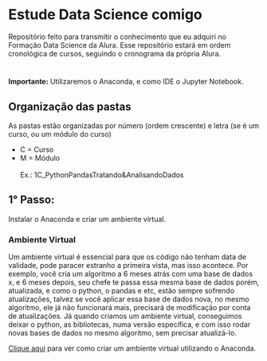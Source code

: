 # Estude Data Science comigo
Repositório feito para transmitir o conhecimento que eu adquiri no Formação Data Science da Alura.
Esse repositório estará em ordem cronológica de cursos, seguindo o cronograma da própria Alura.

#

**Importante:** Utilizaremos o Anaconda, e como IDE o Jupyter Notebook.

## Organização das pastas
As pastas estão organizadas por número (ordem crescente) e letra (se é um curso, ou um módulo do curso)
  * C = Curso
  * M = Módulo<br><br> 
  Ex.: 1C_PythonPandasTratando&AnalisandoDados

## 1° Passo:
Instalar o Anaconda e criar um ambiente virtual.

### Ambiente Virtual
Um ambiente virtual é essencial para que os código não tenham data de validade, pode paracer estranho a primeira vista, mas isso acontece. Por exemplo, você cria um algoritmo a 6 meses atrás com uma base de dados x, e 6 meses depois, seu chefe te passa essa mesma base de dados porém, atualizada, e como o python, o pandas e etc, estão sempre sofrendo atualizações, talvez se você aplicar essa base de dados nova, no mesmo algoritmo, ele já não funcionará mais, precisará de modificação por conta de atualizações.
Já quando criamos um ambiente virtual, conseguimos deixar o python, as bibliotecas, numa versão específica, e com isso rodar novas bases de dados no mesmo algoritmo, sem precisar atualizá-lo.

[Clique aqui](https://www.youtube.com/watch?v=stEvUVvYD00) para ver como criar um ambiente virtual utilizando o Anaconda.

